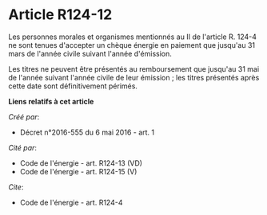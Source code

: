 # Article R124-12

Les personnes morales et organismes mentionnés au II de l'article R. 124-4 ne sont tenues d'accepter un chèque énergie en
paiement que jusqu'au 31 mars de l'année civile suivant l'année d'émission. 

Les titres ne peuvent être présentés au remboursement que jusqu'au 31 mai de l'année suivant l'année civile de leur
émission ; les titres présentés après cette date sont définitivement périmés.

**Liens relatifs à cet article**

_Créé par_:

  - Décret n°2016-555 du 6 mai 2016 - art. 1

_Cité par_:

  - Code de l'énergie - art. R124-13 (VD)
  - Code de l'énergie - art. R124-15 (V)

_Cite_:

  - Code de l'énergie - art. R124-4
